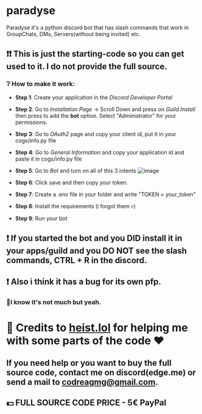 # paradyse
Paradyse it's a python discord bot that has slash commands that work in GroupChats, DMs, Servers(without being invited) etc.
## ❗❗ This is just the starting-code so you can get used to it. I do not provide the full source.

### ❔ How to make it work:
 - **Step 1**: Create your application in the *Discord Developer Portal*
  
 - **Step 2**: Go to *Installation Page* -> Scroll Down and press on *Guild Install* then press to add the **bot** option. Select "Administrator" for your permissions.
  
 - **Step 3**: Go to *OAuth2* page and copy your client id, put it in your cogs/info.py file
  
 - **Step 4**: Go to *General Information* and copy your application id and paste it in cogs/info.py file
  
 - **Step 5**: Go to *Bot* and turn on all of this 3 intents ![image](https://github.com/user-attachments/assets/b038c02e-deb3-4981-9e17-99ec8f0c3cca)
  
 - **Step 6**: Click save and then copy your token.
  
 - **Step 7**: Create a .env file in your folder and write "TOKEN = your_token"
  
 - **Step 8**: Install the requirements (i forgot them :skull:)

 - **Step 9**: Run your bot

## ❗ If you started the bot and you DID install it in your apps/guild and you DO NOT see the slash commands, CTRL + R in the discord. 
## ❗ Also i think it has a bug for its own pfp.

### 📌I know it's not much but yeah. 
# 🍦 Credits to [heist.lol](https://heist.lol) for helping me with some parts of the code ♥️

## If you need help or you want to buy the full source code, contact me on discord(edge.me) or send a mail to codreagmg@gmail.com. 

## 💵 FULL SOURCE CODE PRICE - 5€‎ PayPal
